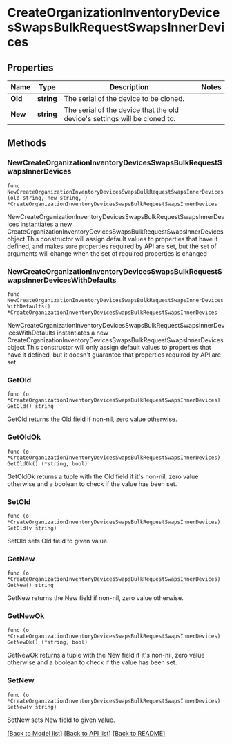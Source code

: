 # CreateOrganizationInventoryDevicesSwapsBulkRequestSwapsInnerDevices

## Properties

Name | Type | Description | Notes
------------ | ------------- | ------------- | -------------
**Old** | **string** | The serial of the device to be cloned. | 
**New** | **string** | The serial of the device that the old device&#39;s settings will be cloned to. | 

## Methods

### NewCreateOrganizationInventoryDevicesSwapsBulkRequestSwapsInnerDevices

`func NewCreateOrganizationInventoryDevicesSwapsBulkRequestSwapsInnerDevices(old string, new string, ) *CreateOrganizationInventoryDevicesSwapsBulkRequestSwapsInnerDevices`

NewCreateOrganizationInventoryDevicesSwapsBulkRequestSwapsInnerDevices instantiates a new CreateOrganizationInventoryDevicesSwapsBulkRequestSwapsInnerDevices object
This constructor will assign default values to properties that have it defined,
and makes sure properties required by API are set, but the set of arguments
will change when the set of required properties is changed

### NewCreateOrganizationInventoryDevicesSwapsBulkRequestSwapsInnerDevicesWithDefaults

`func NewCreateOrganizationInventoryDevicesSwapsBulkRequestSwapsInnerDevicesWithDefaults() *CreateOrganizationInventoryDevicesSwapsBulkRequestSwapsInnerDevices`

NewCreateOrganizationInventoryDevicesSwapsBulkRequestSwapsInnerDevicesWithDefaults instantiates a new CreateOrganizationInventoryDevicesSwapsBulkRequestSwapsInnerDevices object
This constructor will only assign default values to properties that have it defined,
but it doesn't guarantee that properties required by API are set

### GetOld

`func (o *CreateOrganizationInventoryDevicesSwapsBulkRequestSwapsInnerDevices) GetOld() string`

GetOld returns the Old field if non-nil, zero value otherwise.

### GetOldOk

`func (o *CreateOrganizationInventoryDevicesSwapsBulkRequestSwapsInnerDevices) GetOldOk() (*string, bool)`

GetOldOk returns a tuple with the Old field if it's non-nil, zero value otherwise
and a boolean to check if the value has been set.

### SetOld

`func (o *CreateOrganizationInventoryDevicesSwapsBulkRequestSwapsInnerDevices) SetOld(v string)`

SetOld sets Old field to given value.


### GetNew

`func (o *CreateOrganizationInventoryDevicesSwapsBulkRequestSwapsInnerDevices) GetNew() string`

GetNew returns the New field if non-nil, zero value otherwise.

### GetNewOk

`func (o *CreateOrganizationInventoryDevicesSwapsBulkRequestSwapsInnerDevices) GetNewOk() (*string, bool)`

GetNewOk returns a tuple with the New field if it's non-nil, zero value otherwise
and a boolean to check if the value has been set.

### SetNew

`func (o *CreateOrganizationInventoryDevicesSwapsBulkRequestSwapsInnerDevices) SetNew(v string)`

SetNew sets New field to given value.



[[Back to Model list]](../README.md#documentation-for-models) [[Back to API list]](../README.md#documentation-for-api-endpoints) [[Back to README]](../README.md)


